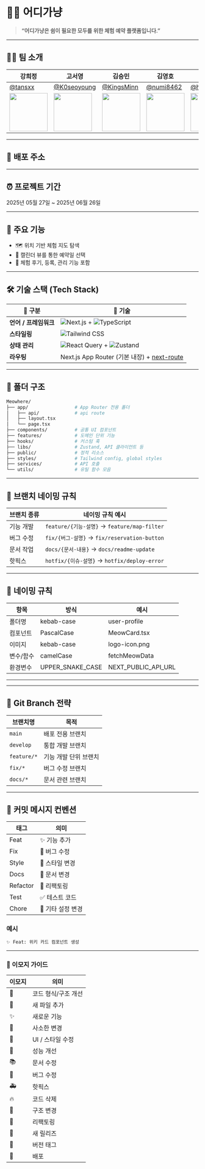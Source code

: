 # 🐾🐱 어디가냥

> **“어디가냥은 쉼이 필요한 모두를 위한 체험 예약 플랫폼입니다.”**

---

## 👩‍💻 팀 소개

| 강희정                                                                         | 고서영                                                                         | 김승민                                                                         | 김영호                                                                         | 김희성                                                                         | 차경훈                                                                         |
| ------------------------------------------------------------------------------ | ------------------------------------------------------------------------------ | ------------------------------------------------------------------------------ | ------------------------------------------------------------------------------ | ------------------------------------------------------------------------------ | ------------------------------------------------------------------------------ |
| [@tansxx](https://github.com/tansxx)                                           | [@K0seoyoung](https://github.com/K0seoyoung)                                   | [@KingsMinn](https://github.com/KingsMinn)                                     | [@numi8462](https://github.com/numi8462)                                       | [@huiseong29](https://github.com/huiseong29)                                   | [@](https://github.com/)                                                       |
| <img src="https://avatars.githubusercontent.com/u/159680008?v=4" width="100"/> | <img src="https://avatars.githubusercontent.com/u/134926158?v=4" width="100"/> | <img src="https://avatars.githubusercontent.com/u/134246428?v=4" width="100"/> | <img src="https://avatars.githubusercontent.com/u/135202559?v=4" width="100"/> | <img src="https://avatars.githubusercontent.com/u/175691313?v=4" width="100"/> | <img src="https://avatars.githubusercontent.com/u/000000000?v=4" width="100"/> |

---

## 🔗 배포 주소

---

## ⏰ 프로젝트 기간

2025년 05월 27일 ~ 2025년 06월 26일

---

## 🐾 주요 기능

- 🗺️ 위치 기반 체험 지도 탐색
- 📅 캘린더 뷰를 통한 예약일 선택
- 💬 체험 후기, 등록, 관리 기능 포함

---

## 🛠️ 기술 스택 (Tech Stack)

| 🧩 구분               | 🚀 기술                                                                                                                                                                                                                     |
| --------------------- | --------------------------------------------------------------------------------------------------------------------------------------------------------------------------------------------------------------------------- |
| **언어 / 프레임워크** | ![Next.js](https://img.shields.io/badge/Next.js-000000?style=flat-square&logo=next.js&logoColor=white) + ![TypeScript](https://img.shields.io/badge/TypeScript-3178C6?style=flat-square&logo=typescript&logoColor=white)    |
| **스타일링**          | ![Tailwind CSS](https://img.shields.io/badge/Tailwind_CSS-38B2AC?style=flat-square&logo=tailwind-css&logoColor=white)                                                                                                       |
| **상태 관리**         | ![React Query](https://img.shields.io/badge/React_Query-FF4154?style=flat-square&logo=react-query&logoColor=white) + ![Zustand](https://img.shields.io/badge/Zustand-000000?style=flat-square&logo=Zustand&logoColor=white) |
| **라우팅**            | Next.js App Router (기본 내장) + [next-route](https://github.com/jeremyben/next-route)                                                                                                                                      |

---

## 📁 폴더 구조

```bash
Meowhere/
├── app/                 # App Router 전용 폴더
│   ├── api/             # api route
│   ├── layout.tsx
│   └── page.tsx
├── components/          # 공통 UI 컴포넌트
├── features/            # 도메인 단위 기능
├── hooks/               # 커스텀 훅
├── libs/                # Zustand, API 클라이언트 등
├── public/              # 정적 리소스
├── styles/              # Tailwind config, global styles
├── services/            # API 호출
└── utils/               # 유틸 함수 모음
```

---

## 🌱 브랜치 네이밍 규칙

| 브랜치 종류 | 네이밍 규칙 예시                             |
| ----------- | -------------------------------------------- |
| 기능 개발   | `feature/{기능-설명}` → `feature/map-filter` |
| 버그 수정   | `fix/{버그-설명}` → `fix/reservation-button` |
| 문서 작업   | `docs/{문서-내용}` → `docs/readme-update`    |
| 핫픽스      | `hotfix/{이슈-설명}` → `hotfix/deploy-error` |

---

## 🧾 네이밍 규칙

| 항목      | 방식             | 예시                |
| --------- | ---------------- | ------------------- |
| 폴더명    | kebab-case       | user-profile        |
| 컴포넌트  | PascalCase       | MeowCard.tsx        |
| 이미지    | kebab-case       | logo-icon.png       |
| 변수/함수 | camelCase        | fetchMeowData       |
| 환경변수  | UPPER_SNAKE_CASE | NEXT_PUBLIC_API_URL |

---

---

## 🌿 Git Branch 전략

| 브랜치명    | 목적                  |
| ----------- | --------------------- |
| `main`      | 배포 전용 브랜치      |
| `develop`   | 통합 개발 브랜치      |
| `feature/*` | 기능 개발 단위 브랜치 |
| `fix/*`     | 버그 수정 브랜치      |
| `docs/*`    | 문서 관련 브랜치      |

---

## 💬 커밋 메시지 컨벤션

| 태그     | 의미              |
| -------- | ----------------- |
| Feat     | ✨ 기능 추가      |
| Fix      | 🐛 버그 수정      |
| Style    | 💄 스타일 변경    |
| Docs     | 📝 문서 변경      |
| Refactor | 🔨 리팩토링       |
| Test     | ✅ 테스트 코드    |
| Chore    | 🔧 기타 설정 변경 |

### 예시

```bash
✨ Feat: 위키 카드 컴포넌트 생성
```

---

### 🌈 이모지 가이드

| 이모지 | 의미                |
| ------ | ------------------- |
| 🎨     | 코드 형식/구조 개선 |
| 📰     | 새 파일 추가        |
| ✨     | 새로운 기능         |
| 📝     | 사소한 변경         |
| 💄     | UI / 스타일 수정    |
| 🐎     | 성능 개선           |
| 📚     | 문서 수정           |
| 🐛     | 버그 수정           |
| 🚑     | 핫픽스              |
| 🔥     | 코드 삭제           |
| 🚜     | 구조 변경           |
| 🔨     | 리팩토링            |
| 💎     | 새 릴리즈           |
| 🔖     | 버전 태그           |
| 🚀     | 배포                |
